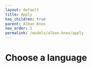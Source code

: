 ```yaml
---
layout: default
title: Apply
has_children: true
parent: Alban Knox
nav_order: 1
permalink: /models/alban-knox/apply
---
```


# Choose a language
